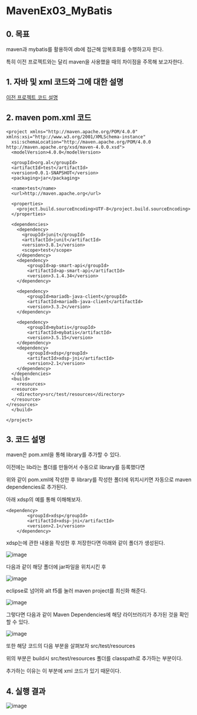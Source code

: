 # MavenEx03_MyBatis
## 0.	목표

maven과 mybatis를 활용하여 db에 접근해 암복호화를 수행하고자 한다. 


특히 이전 프로젝트와는 달리 maven을 사용했을 때의 차이점을 주목해 보고자한다.

## 1.	자바 및 xml 코드와 그에 대한 설명


[이전 프로젝트 코드 설명](https://github.com/auspicious0/connect_mybatis_db)

## 2.	maven pom.xml 코드

```
<project xmlns="http://maven.apache.org/POM/4.0.0" xmlns:xsi="http://www.w3.org/2001/XMLSchema-instance"
  xsi:schemaLocation="http://maven.apache.org/POM/4.0.0 http://maven.apache.org/xsd/maven-4.0.0.xsd">
  <modelVersion>4.0.0</modelVersion>

  <groupId>org.al</groupId>
  <artifactId>test</artifactId>
  <version>0.0.1-SNAPSHOT</version>
  <packaging>jar</packaging>

  <name>test</name>
  <url>http://maven.apache.org</url>

  <properties>
    <project.build.sourceEncoding>UTF-8</project.build.sourceEncoding>
  </properties>

  <dependencies>
    <dependency>
      <groupId>junit</groupId>
      <artifactId>junit</artifactId>
      <version>3.8.1</version>
      <scope>test</scope>
    </dependency>
    <dependency>
    	<groupId>ap-smart-api</groupId>
    	<artifactId>ap-smart-api</artifactId>
    	<version>3.1.4.34</version>
	</dependency>	

	<dependency>
	    <groupId>mariadb-java-client</groupId>
	    <artifactId>mariadb-java-client</artifactId>
	    <version>3.3.2</version>
	</dependency>
	
	<dependency>
	    <groupId>mybatis</groupId>
	    <artifactId>mybatis</artifactId>
	    <version>3.5.15</version>
	</dependency>
	<dependency>
	    <groupId>xdsp</groupId>
	    <artifactId>xdsp-jni</artifactId>
	    <version>2.1</version>
	</dependency>
  </dependencies>
  <build>
	<resources>
  <resource>
    <directory>src/test/resources</directory>
  </resource>
</resources>
  </build>
  
</project>
```

## 3.	코드 설명


maven은 pom.xml을 통해 library를 추가할 수 있다. 


이전에는 lib라는 폴더를 만들어서 수동으로 library를 등록했다면

위와 같이 pom.xml에 작성한 후 library를 작성한 폴더에 위치시키면 자동으로 maven dependencies로 추가된다. 

아래 xdsp의 예를 통해 이해해보자.


```
<dependency>
	    <groupId>xdsp</groupId>
	    <artifactId>xdsp-jni</artifactId>
	    <version>2.1</version>
	</dependency>
```

xdsp는에 관한 내용을 작성한 후 저장한다면 아래와 같이 폴더가 생성된다.

![image](https://github.com/auspicious0/MavenEx03_MyBatis/assets/108572025/4ea6e787-19ad-4319-ad9f-2ed73a71abc5)

 
다음과 같이 해당 폴더에 jar파일을 위치시킨 후 

![image](https://github.com/auspicious0/MavenEx03_MyBatis/assets/108572025/8b712056-f903-469a-b72a-6235aa914b26)


 
eclipse로 넘어와 alt f5를 눌러 maven project를 최신화 해준다.


![image](https://github.com/auspicious0/MavenEx03_MyBatis/assets/108572025/57c528c9-997e-4004-bcd7-0f9922fafff7)

 
그렇다면 다음과 같이 Maven Dependencies에 해당 라이브러리가 추가된 것을 확인할 수 있다.

![image](https://github.com/auspicious0/MavenEx03_MyBatis/assets/108572025/67960ef6-4202-49b1-a790-fff25632f4b3)
 

또한 해당 코드의 다음 부분을 살펴보자
<build>
	<resources>
  <resource>
    <directory>src/test/resources</directory>
  </resource>
</resources>
  </build>

위의 부분은 build시 src/test/resources 폴더를 classpath로 추가하는 부분이다. 


추가하는 이유는 이 부분에 xml 코드가 있기 때문이다. 



## 4.	실행 결과


 ![image](https://github.com/auspicious0/MavenEx03_MyBatis/assets/108572025/27df8b85-f72f-4c1b-9e5b-db25b6486b4c)

